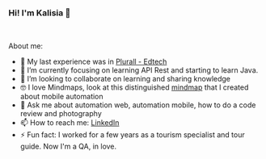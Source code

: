 ### Hi! I'm Kalisia 👋

<br>

About me:

- 🔭 My last experience was in [Plurall - Edtech](https://www.linkedin.com/company/plurall/about/)
- 🌱 I’m currently focusing on learning API Rest and starting to learn Java.
- 👯 I’m looking to collaborate on learning and sharing knowledge
- 🤓 I love Mindmaps, look at this distinguished [mindmap](https://whimsical.com/mindmap-automacao-mobile-por-kalisia-andrade-QUR2tt3yi2fYidgtAWCJgU) that I created about mobile automation
- 💬 Ask me about automation web, automation mobile, how to do a code review and photography
- 📫 How to reach me: [LinkedIn](https://www.linkedin.com/in/kalisia/)
- ⚡ Fun fact: I worked for a few years as a tourism specialist and tour guide. Now I'm a QA, in love.

